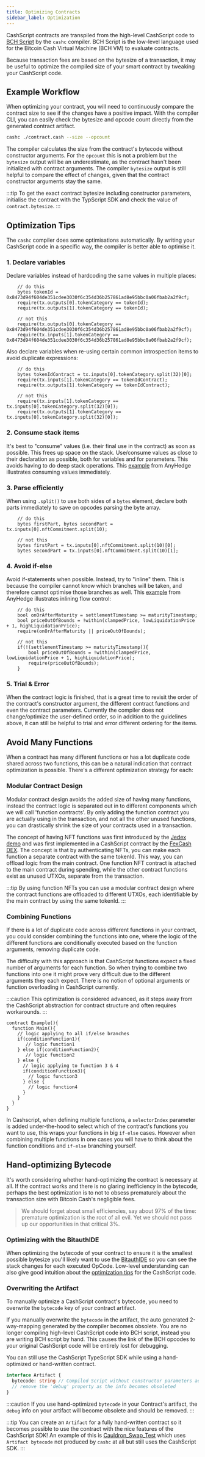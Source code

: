 ```yaml
---
title: Optimizing Contracts
sidebar_label: Optimization
---
```


CashScript contracts are transpiled from the high-level CashScript code to [BCH Script](https://reference.cash/protocol/blockchain/script) by the `cashc` compiler. BCH Script is the low-level language used for the Bitcoin Cash Virtual Machine (BCH VM) to evaluate contracts.

Because transaction fees are based on the bytesize of a transaction, it may be useful to optimize the compiled size of your smart contract by tweaking your CashScript code.

## Example Workflow

When optimizing your contract, you will need to continuously compare the contract size to see if the changes have a positive impact.
With the compiler CLI, you can easily check the bytesize and opcode count directly from the generated contract artifact.

```bash
cashc ./contract.cash --size --opcount
```

The compiler calculates the size from the contract's bytecode without constructor arguments. For the `opcount` this is not a problem but the `bytesize` output will be an underestimate, as the contract hasn't been initialized with contract arguments.
The compiler `bytesize` output is still helpful to compare the effect of changes, given that the contract constructor arguments stay the same.

:::tip
To get the exact contract bytesize including constructor parameters, initialise the contract with the TypScript SDK and check the value of `contract.bytesize`.
:::

## Optimization Tips

The `cashc` compiler does some optimisations automatically. By writing your CashScript code in a specific way, the compiler is better able to optimise it.

### 1. Declare variables

Declare variables instead of hardcoding the same values in multiple places:

```solidity title="Example CashScript code"
    // do this
    bytes tokenId = 0x8473d94f604de351cdee3030f6c354d36b257861ad8e95bbc0a06fbab2a2f9cf;
    require(tx.outputs[0].tokenCategory == tokenId);
    require(tx.outputs[1].tokenCategory == tokenId);

    // not this
    require(tx.outputs[0].tokenCategory == 0x8473d94f604de351cdee3030f6c354d36b257861ad8e95bbc0a06fbab2a2f9cf);
    require(tx.inputs[1].tokenCategory == 0x8473d94f604de351cdee3030f6c354d36b257861ad8e95bbc0a06fbab2a2f9cf);
```

Also declare variables when re-using certain common introspection items to avoid duplicate expressions:

```solidity title="Example CashScript code"
    // do this
    bytes tokenIdContract = tx.inputs[0].tokenCategory.split(32)[0];
    require(tx.inputs[1].tokenCategory == tokenIdContract);
    require(tx.outputs[1].tokenCategory == tokenIdContract);

    // not this
    require(tx.inputs[1].tokenCategory == tx.inputs[0].tokenCategory.split(32)[0]);
    require(tx.outputs[1].tokenCategory == tx.inputs[0].tokenCategory.split(32)[0]);
```

### 2. Consume stack items

It's best to "consume" values (i.e. their final use in the contract) as soon as possible. This frees up space on the stack.
Use/consume values as close to their declaration as possible, both for variables and for parameters. This avoids having to do deep stack operations. This [example](https://gitlab.com/GeneralProtocols/anyhedge/contracts/-/blob/development/contracts/v0.11/contract.cash#L61-72) from AnyHedge illustrates consuming values immediately.

### 3. Parse efficiently
When using `.split()` to use both sides of a `bytes` element, declare both parts immediately to save on opcodes parsing the byte array.

```solidity title="Example CashScript code"
    // do this
    bytes firstPart, bytes secondPart = tx.inputs[0].nftCommitment.split(10);

    // not this
    bytes firstPart = tx.inputs[0].nftCommitment.split(10)[0];
    bytes secondPart = tx.inputs[0].nftCommitment.split(10)[1];
```
### 4. Avoid if-else

Avoid if-statements when possible. Instead, try to "inline" them. This is because the compiler cannot know which branches will be taken, and therefore cannot optimise those branches as well. This [example](https://gitlab.com/GeneralProtocols/anyhedge/contracts/-/blob/development/contracts/v0.11/contract.cash#L128-130) from AnyHedge illustrates inlining flow control:

```solidity title="AnyHedge CashScript code"
    // do this
    bool onOrAfterMaturity = settlementTimestamp >= maturityTimestamp;
    bool priceOutOfBounds = !within(clampedPrice, lowLiquidationPrice + 1, highLiquidationPrice);
    require(onOrAfterMaturity || priceOutOfBounds);

    // not this
    if(!(settlementTimestamp >= maturityTimestamp)){
        bool priceOutOfBounds = !within(clampedPrice, lowLiquidationPrice + 1, highLiquidationPrice);
        require(priceOutOfBounds);
    }
```

### 5. Trial & Error

When the contract logic is finished, that is a great time to revisit the order of the contract's constructor argument, the different contract functions and even the contract parameters. Currently the compiler does not change/optimize the user-defined order, so in addition to the guidelines above, it can still be helpful to trial and error different ordering for the items.

## Avoid Many Functions

When a contract has many different functions or has a lot duplicate code shared across two functions, this can be a natural indication that contract optimization is possible. There's a different optimization strategy for each:

### Modular Contract Design

Modular contract design avoids the added size of having many functions, instead the contract logic is separated out in to different components which we will call 'function contracts'.
By only adding the function contract you are actually using in the transaction, and not all the other unused functions, you can drastically shrink the size of your contracts used in a transaction.

The concept of having NFT functions was first introduced by the [Jedex demo](https://github.com/bitjson/jedex#demonstrated-concepts) and was first implemented in a CashScript contract by the [FexCash DEX](https://github.com/fex-cash/fex/blob/main/whitepaper/fex_whitepaper.md). The concept is that by authenticating NFTs, you can make each function a separate contract with the same tokenId. This way, you can offload logic from the main contract. One function NFT contract is attached to the main contract during spending, while the other contract functions exist as unused UTXOs, separate from the transaction.

:::tip
By using function NFTs you can use a modular contract design where the contract functions are offloaded to different UTXOs, each identifiable by the main contract by using the same tokenId.
:::

### Combining Functions

If there is a lot of duplicate code across different functions in your contract, you could consider combining the functions into one, where the logic of the different functions are conditionally executed based on the function arguments, removing duplicate code.

The difficulty with this approach is that CashScript functions expect a fixed number of arguments for each function. So when trying to combine two functions into one it might prove very difficult due to the different arguments they each expect. There is no notion of optional arguments or function overloading in CashScript currently.

:::caution
This optimization is considered advanced, as it steps away from the CashScript abstraction for contract structure and often requires workarounds.
:::

```solidity title="Example CashScript code"
contract Example(){
  function Main(){
    // logic applying to all if/else branches
    if(conditionFunction1){
       // logic function1
    } else if(conditionFunction2){
       // logic function2
    } else {
      // logic applying to function 3 & 4
      if(conditionFunction3){
        // logic function3
      } else {
        // logic function4
      }
    }
  }
}
```

In Cashscript, when defining multiple functions, a `selectorIndex` parameter is added under-the-hood to select which of the contract's functions you want to use, this wraps your functions in big `if-else` cases. However when combining multiple functions in one cases you will have to think about the function conditions and `if-else` branching yourself.

## Hand-optimizing Bytecode

It's worth considering whether hand-optimizing the contract is necessary at all. If the contract works and there is no glaring inefficiency in the bytecode, perhaps the best optimization is to not to obsess prematurely about the transaction size with Bitcoin Cash's negligible fees.

>We should forget about small efficiencies, say about 97% of the time: premature optimization is the root of all evil. Yet we should not pass up our opportunities in that critical 3%.

### Optimizing with the BitauthIDE

When optimizing the bytecode of your contract to ensure it is the smallest possible bytesize you'll likely want to use the [BitauthIDE](https://ide.bitauth.com) so you can see the stack changes for each executed OpCode. Low-level understanding can also give good intuition about the [optimization tips](#optimization-tips) for the CashScript code.

### Overwriting the Artifact

To manually optimize a CashScript contract's bytecode, you need to overwrite the `bytecode` key of your contract artifact.

If you manually overwrite the `bytecode` in the artifact, the auto generated 2-way-mapping generated by the compiler becomes obsolete. You are no longer compiling high-level CashScript code into BCH script, instead you are writing BCH script by hand.
This causes the link of the BCH opcodes to your original CashScript code will be entirely lost for debugging.

You can still use the CashScript TypeScript SDK while using a hand-optimized or hand-written contract.


```typescript
interface Artifact {
  bytecode: string // Compiled Script without constructor parameters added (in ASM format)
  // remove the 'debug' property as the info becomes obsoleted
}
```


:::caution
If you use hand-optimized `bytecode` in your Contract's artifact, the `debug` info on your artifact will become obsolete and should be removed.
:::

:::tip
You can create an `Artifact` for a fully hand-written contract so it becomes possible to use the contract with the nice features of the CashScript SDK! An example of this is [Cauldron_Swap_Test](https://github.com/mr-zwets/Cauldron_Swap_Test) which uses `Artifact bytecode` not produced by `cashc` at all but still uses the CashScript SDK.
:::

[BitauthIDE]: https://ide.bitauth.com
